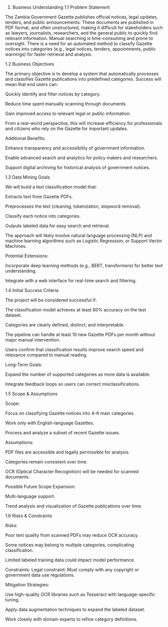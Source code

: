 1. Business Understanding
1.1 Problem Statement

The Zambia Government Gazette publishes official notices, legal updates, tenders, and public announcements. These documents are published in PDF format, and often unstructured, making it difficult for stakeholders such as lawyers, journalists, researchers, and the general public to quickly find relevant information. Manual searching is time-consuming and prone to oversight. There is a need for an automated method to classify Gazette notices into categories (e.g., legal notices, tenders, appointments, public warnings) for faster retrieval and analysis.

1.2 Business Objectives

The primary objective is to develop a system that automatically processes and classifies Gazette publications into predefined categories. Success will mean that end users can:

Quickly identify and filter notices by category.

Reduce time spent manually scanning through documents.

Gain improved access to relevant legal or public information.

From a real-world perspective, this will increase efficiency for professionals and citizens who rely on the Gazette for important updates.

Additional Benefits:

Enhance transparency and accessibility of government information.

Enable advanced search and analytics for policy makers and researchers.

Support digital archiving for historical analysis of government notices.

1.3 Data Mining Goals

We will build a text classification model that:

Extracts text from Gazette PDFs.

Preprocesses the text (cleaning, tokenization, stopword removal).

Classify each notice into categories.

Outputs labeled data for easy search and retrieval.

The approach will likely involve natural language processing (NLP) and machine learning algorithms such as Logistic Regression, or Support Vector Machines.

Potential Extensions:

Incorporate deep learning methods (e.g., BERT, transformers) for better text understanding.

Integrate with a web interface for real-time search and filtering.

1.4 Initial Success Criteria

The project will be considered successful if:

The classification model achieves at least 80% accuracy on the test dataset.

Categories are clearly defined, distinct, and interpretable.

The pipeline can handle at least 10 new Gazette PDFs per month without major manual intervention.

Users confirm that classification results improve search speed and relevance compared to manual reading.

Long-Term Goals:

Expand the number of supported categories as more data is available.

Integrate feedback loops so users can correct misclassifications.

1.5 Scope & Assumptions

Scope:

Focus on classifying Gazette notices into 4–6 main categories.

Work only with English-language Gazettes.

Process and analyze a subset of recent Gazette issues.

Assumptions:

PDF files are accessible and legally permissible for analysis.

Categories remain consistent over time.

OCR (Optical Character Recognition) will be needed for scanned documents.

Possible Future Scope Expansion:

Multi-language support.

Trend analysis and visualization of Gazette publications over time.

1.6 Risks & Constraints

Risks:

Poor text quality from scanned PDFs may reduce OCR accuracy.

Some notices may belong to multiple categories, complicating classification.

Limited labeled training data could impact model performance.

Constraints:
Legal constraint: Must comply with any copyright or government data use regulations.

Mitigation Strategies:

Use high-quality OCR libraries such as Tesseract with language-specific tuning.

Apply data augmentation techniques to expand the labeled dataset.

Work closely with domain experts to refine category definitions.
